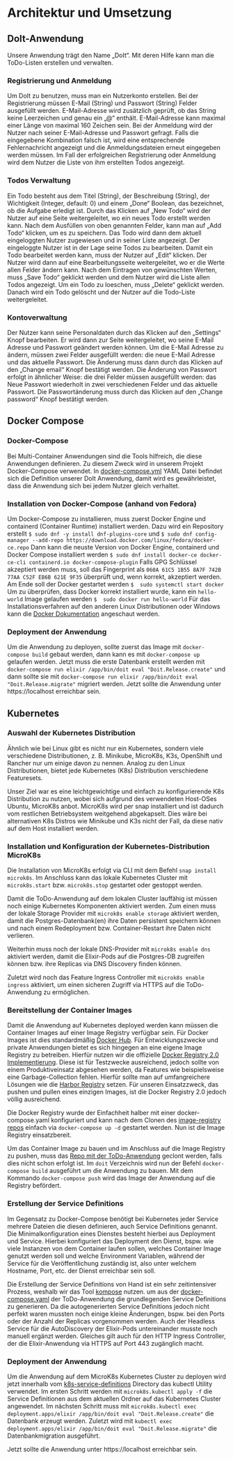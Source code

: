 # Architektur und Umsetzung

## DoIt-Anwendung

Unsere Anwendung trägt den Name „DoIt“. Mit deren Hilfe kann man die ToDo-Listen erstellen und verwalten. 

### Registrierung und Anmeldung

Um DoIt zu benutzen, muss man ein Nutzerkonto erstellen. Bei der Registrierung müssen E-Mail (String) und Passwort (String) Felder ausgefüllt werden. E-Mail-Adresse wird zusätzlich geprüft, ob das String keine Leerzeichen und genau ein „@“ enthält. E-Mail-Adresse kann maximal einer Länge von maximal 160 Zeichen sein. Bei der Anmeldung wird der Nutzer nach seiner E-Mail-Adresse und Passwort gefragt. Falls die eingegebene Kombination falsch ist, wird eine entsprechende Fehlernachricht angezeigt und die Anmeldungsdateien erneut eingegeben werden müssen. Im Fall der erfolgreichen Registrierung oder Anmeldung wird dem Nutzer die Liste von ihm erstellten Todos angezeigt.

### Todos Verwaltung

Ein Todo besteht aus dem Titel (String), der Beschreibung (String), der Wichtigkeit (Integer, default: 0) und einem „Done“ Boolean, das bezeichnet, ob die Aufgabe erledigt ist. Durch das Klicken auf „New Todo“ wird der Nutzer auf eine Seite weitergeleitet, wo ein neues Todo erstellt werden kann. Nach dem Ausfüllen von oben genannten Felder, kann man auf „Add Todo“ klicken, um es zu speichern. Das Todo wird dann dem aktuell eingeloggten Nutzer zugewiesen und in seiner Liste angezeigt.
Der eingeloggte Nutzer ist in der Lage seine Todos zu bearbeiten. Damit ein Todo bearbeitet werden kann, muss der Nutzer auf „Edit“ klicken. Der Nutzer wird dann auf eine Bearbeitungsseite weitergeleitet, wo er die Werte allen Felder ändern kann. Nach dem Eintragen von gewünschten Werten, muss „Save Todo“ geklickt werden und dem Nutzer wird die Liste allen Todos angezeigt.
Um ein Todo zu loeschen, muss „Delete“ geklickt werden. Danach wird ein Todo gelöscht und der Nutzer auf die Todo-Liste weitergeleitet. 

### Kontoverwaltung

Der Nutzer kann seine Personaldaten durch das Klicken auf den „Settings“ Knopf bearbeiten. Er wird dann zur Seite weitergeleitet, wo seine E-Mail Adresse und Passwort geändert werden können. Um die E-Mail Adresse zu ändern, müssen zwei Felder ausgefüllt werden: die neue E-Mail Adresse und das aktuelle Passwort. Die Änderung muss dann durch das Klicken auf den „Change email“ Knopf bestätigt werden. Die Änderung von Passwort erfolgt in ähnlicher Weise: die drei Felder müssen ausgefüllt werden: das Neue Passwort wiederholt in zwei verschiedenen Felder und das aktuelle Passwort. Die Passwortänderung muss durch das Klicken auf den „Change password“ Knopf bestätigt werden.

## Docker Compose

### Docker-Compose

Bei Multi-Container Anwendungen sind die Tools hilfreich, die diese Anwendungen definieren. Zu diesem Zweck wird in unserem Projekt Docker-Compose verwendet. In [docker-compose.yml]( https://github.com/Elixir2K8s/doit/blob/master/docker-compose.yml) YAML Datei befindet sich die Definition unserer DoIt Anwendung, damit wird es gewährleistet, dass die Anwendung sich bei jedem Nutzer gleich verhaltet. 

### Installation von Docker-Compose (anhand von Fedora)

Um Docker-Compose zu installieren, muss zuerst Docker Engine und containerd (Container Runtime) installiert werden. Dazu wird ein Repository erstellt
`$ sudo dnf -y install dnf-plugins-core` und
`$ sudo dnf config-manager --add-repo https://download.docker.com/linux/fedora/docker-ce.repo`
Dann kann die neuste Version von Docker Engine, containerd und Docker Compose installiert werden
`$ sudo dnf install docker-ce docker-ce-cli containerd.io docker-compose-plugin`
Falls GPG Schlüssel akzeptiert werden muss, soll das Fingerprint als `060A 61C5 1B55 8A7F 742B 77AA C52F EB6B 621E 9F35` überprüft und, wenn korrekt, akzeptiert werden.
Am Ende soll der Docker gestartet werden
`$  sudo systemctl start docker`
Um zu überprüfen, dass Docker korrekt installiert wurde, kann ein `hello-world` Image gelaufen werden
`$  sudo docker run hello-world`
Für das Installationsverfahren auf den anderen Linux Distributionen oder Windows kann die [Docker Dokumentation](https://docs.docker.com/engine/install/) angeschaut werden.

### Deployment der Anwendung

Um die Anwendung zu deployen, sollte zuerst das Image mit `docker-compose build` gebaut werden, dann kann es mit `docker-compose up` gelaufen werden. Jetzt muss die erste Datenbank erstellt werden mit `docker-compose run elixir /app/bin/doit eval "Doit.Release.create"` und dann sollte sie mit `docker-compose run elixir /app/bin/doit eval "Doit.Release.migrate"` migriert werden.
Jetzt sollte die Anwendung unter https://localhost erreichbar sein.

## Kubernetes

### Auswahl der Kubernetes Distribution

Ähnlich wie bei Linux gibt es nicht nur ein Kubernetes, sondern viele verschiedene Distributionen, z. B. Minikube, MicroK8s, K3s, OpenShift und Rancher nur um einige davon zu nennen. Analog zu den Linux Distributionen, bietet jede Kubernetes (K8s) Distribution verschiedene Featuresets. 

Unser Ziel war es eine leichtgewichtige und einfach zu konfigurierende K8s Distribution zu nutzen, wobei sich aufgrund des verwendeten Host-OSes Ubuntu, MicroK8s anbot. MicroK8s wird per snap installiert und ist dadurch vom restlichen Betriebsystem weitgehend abgekapselt. Dies wäre bei alternativen K8s Distros wie Minikube und K3s nicht der Fall, da diese nativ auf dem Host installiert werden.

### Installation und Konfiguration der Kubernetes-Distribution MicroK8s

Die Installation von MicroK8s erfolgt via CLI mit dem Befehl `snap install microk8s`. Im Anschluss kann das lokale Kubernetes Cluster mit `microk8s.start` bzw. `microk8s.stop` gestartet oder gestoppt werden.

Damit die ToDo-Anwendung auf dem lokalen Cluster lauffähig ist müssen noch einige Kubernetes Komponenten aktiviert werden. Zum einen muss der lokale Storage Provider mit `microk8s enable storage` aktiviert werden, damit die Postgres-Datenbank(en) ihre Daten persistent speichern können und nach einem Redeployment bzw. Container-Restart ihre Daten nicht verlieren.

Weiterhin muss noch der lokale DNS-Provider mit `microk8s enable dns` aktiviert werden, damit die Elixir-Pods auf die Postgres-DB zugreifen können bzw. ihre Replicas via DNS Discovery finden können.

Zuletzt wird noch das Feature Ingress Controller mit `microk8s enable ingress` aktiviert, um einen sicheren Zugriff via HTTPS auf die ToDo-Anwendung zu ermöglichen.

### Bereitstellung der Container Images

Damit die Anwendung auf Kubernetes deployed werden kann müssen die Container Images auf einer Image Registry verfügbar sein. Für Docker Images ist dies standardmäßig [Docker Hub](https://hub.docker.com/). Für Entwicklungszwecke und private Anwendungen bietet es sich hingegen an eine eigene Image Registry zu betreiben. Hierfür nutzen wir die offizielle [Docker Registry 2.0 Implementierung](https://hub.docker.com/_/registry). Diese ist für Testzwecke ausreichend, jedoch sollte von einem Produktiveinsatz abgesehen werden, da Features wie beispielsweise eine Garbage-Collection fehlen. Hierfür sollte man auf umfangreichere Lösungen wie die [Harbor Registry](https://goharbor.io/) setzen. Für unseren Einsatzzweck, das pushen und pullen eines einzigen Images, ist die Docker Registry 2.0 jedoch völlig ausreichend.

Die Docker Registry wurde der Einfachheit halber mit einer docker-compose.yaml konfiguriert und kann nach dem Clonen des [image-registry repos](https://github.com/Elixir2K8s/image-registry) einfach via `docker-compose up -d` gestartet werden. Nun ist die Image Registry einsatzbereit.

Um das Container Image zu bauen und im Anschluss auf die Image Registry zu pushen, muss das [Repo mit der ToDo-Anwendung](https://github.com/Elixir2K8s/doit) geclont werden, falls dies nicht schon erfolgt ist. Im `doit` Verzeichnis wird nun der Befehl `docker-compose build` ausgeführt um die Anwendung zu bauen. Mit dem Kommando `docker-compose push` wird das Image der Anwendung auf die Registry befördert.

### Erstellung der Service Definitions

Im Gegensatz zu Docker-Compose benötigt bei Kubernetes jeder Service mehrere Dateien die diesen definieren, auch Service Definitions genannt. Die Minimalkonfiguration eines Dienstes besteht hierbei aus Deployment und Service. Hierbei konfiguriert das Deployment den Dienst, bspw. wie viele Instanzen von dem Container laufen sollen, welches Container Image genutzt werden soll und welche Environment Variablen, während der Service für die Veröffentlichung zuständig ist, also unter welchem Hostname, Port, etc. der Dienst erreichbar sein soll.

Die Erstellung der Service Definitions von Hand ist ein sehr zeitintensiver Prozess, weshalb wir das Tool [kompose](https://kompose.io/) nutzen. um aus der [docker-compose.yaml](https://github.com/Elixir2K8s/doit/blob/master/docker-compose.yml) der ToDo-Anwendung die grundlegenden Service Definitions zu generieren. Da die autogenerierten Service Definitions jedoch nicht perfekt waren mussten noch einige kleine Änderungen, bspw. bei den Ports oder der Anzahl der Replicas vorgenommen werden. Auch der Headless Service für die AutoDiscovery der Elixir-Pods untereinander musste noch manuell ergänzt werden. Gleiches gilt auch für den HTTP Ingress Controller, der die Elixir-Anwendung via HTTPS auf Port 443 zugänglich macht.

### Deployment der Anwendung

Um die Anwendung auf dem MicroK8s Kubernetes Cluster zu deployen wird jetzt innerhalb vom [k8s-service-definitions](https://github.com/Elixir2K8s/k8s-service-definitions) Directory das kubectl Utility verwendet. Im ersten Schritt werden mit `microk8s.kubectl apply -f` die Service Definitionen aus dem aktuellen Ordner auf das Kubernetes Cluster angewendet. Im nächsten Schritt muss mit `microk8s.kubectl exec deployment.apps/elixir /app/bin/doit eval "Doit.Release.create"` die Datenbank erzeugt werden. Zuletzt wird mit `kubectl exec deployment.apps/elixir /app/bin/doit eval "Doit.Release.migrate"` die Datenbankmigration ausgeführt.

Jetzt sollte die Anwendung unter https://localhost erreichbar sein.

